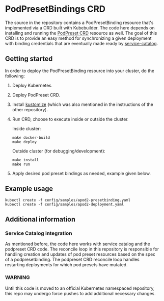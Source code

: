 # PodPresetBindings CRD

The source in the repository contains a PodPresetBinding resource that's implemented
via a CRD built with Kubebuilder. The code here depends on installing and running
the [PodPreset CRD](https://github.com/jpeeler/podpreset-crd) resource as well.
The goal of this CRD is to provide an easy method for synchronizing a given
deployment with binding credentials that are eventually made ready by
[service-catalog](https://github.com/kubernetes-incubator/service-catalog).

## Getting started

In order to deploy the PodPresetBinding resource into your cluster, do the following:

1. Deploy Kubernetes.

1. Deploy PodPreset CRD.

1. Install [kustomize](https://github.com/kubernetes-sigs/kustomize) (which
   was also mentioned in the instructions of the other repository).

1. Run CRD, choose to execute inside or outside the cluster.

   Inside cluster:

   ```shell
   make docker-build
   make deploy
   ```

   Outside cluster (for debugging/development):

   ```shell
   make install
   make run
   ```

1. Apply desired pod preset bindings as needed, example given below.

## Example usage

```shell
kubectl create -f config/samples/apod2-presetbinding.yaml
kubectl create -f config/samples/apod2-deployment.yaml
```

## Additional information

### Service Catalog integration

As mentioned before, the code here works with service catalog and the podpreset
CRD code. The reconcile loop in this repository is responsible for handling
creation and updates of pod preset resources based on the spec of a
podpresetbinding. The podpreset CRD reconcile loop handles restarting
deployments for which pod presets have mutated.

### WARNING

Until this code is moved to an official Kubernetes namespaced repository, this
repo may undergo force pushes to add additional necessary changes.
